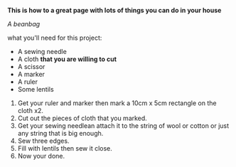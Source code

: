 **This is how to a great page with lots of things you can do in your house**

*A beanbag*

what you'll need for this project:
- A sewing needle
- A cloth __that you are willing to cut__
- A scissor
- A marker
- A ruler
- Some lentils

1. Get your ruler and marker then mark a 10cm x 5cm rectangle on the cloth x2.
2. Cut out the pieces of cloth that you marked.
3. Get your sewing needlean attach it to the string of wool or cotton or just any string that is big enough.
4. Sew three edges.
5. Fill with lentils then sew it close.
6. Now your done.
